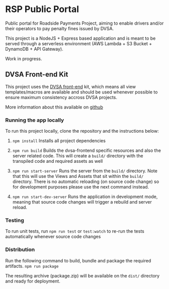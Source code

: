 # RSP Public Portal
Public portal for Roadside Payments Project, aiming to enable drivers and/or their operators to pay penalty fines issued by DVSA.

This project is a NodeJS + Express based application and is meant to be served through a serverless environment (AWS Lambda + S3 Bucket + DynamoDB + API Gateway).  

Work in progress.

## DVSA Front-end Kit
This project uses the [DVSA front-end](https://dvsa-front-end.herokuapp.com/) kit, which means all view templates/macros are available and should be used whenever possible to ensure maximum consistency accross DVSA projects.

More information about this available on [github](https://github.com/dvsa/front-end)

### Running the app locally 

To run this project locally, clone the repository and the instructions below:

1. `npm install` 
Installs all project dependencies

2. `npm run build`
Builds the dvsa-frontend specific resources and also the server related code.
This will create a `build/` directory with the transpiled code and required assets as well

3. `npm run start-server`
Runs the server from the `build/` directory. Note that this will use the Views and Assets that sit within the `build/` directory. There is no automatic reloading (on source code change) so for development purposes please use the next command instead.

4. `npm run start-dev-server`
Runs the application in development mode, meaning that source code changes will trigger a rebuild and server reload. 

### Testing

To run unit tests, run
`npm run test`
or
`test:watch`
to re-run the tests automatically whenever source code changes

### Distribution

Run the following command to build, bundle and package the required artifacts.
`npm run package`

The resulting archive (package.zip) will be available on the `dist/` directory and ready for deployment.